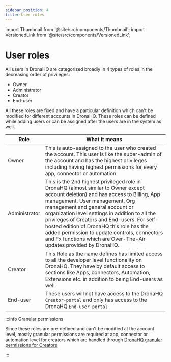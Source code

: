```yaml
---
sidebar_position: 4
title: User roles
---
```


import Thumbnail from '@site/src/components/Thumbnail';
import VersionedLink from '@site/src/components/VersionedLink';

# User roles

All users in DronaHQ are categorized broadly in 4 types of roles in the decreasing order of privileges: 
- Owner
- Administrator
- Creator
- End-user

All these roles are fixed and have a particular definition which can't be modified for different accounts in DronaHQ. These roles can be defined while adding users or can be assigned after the users are in the system as well.

|  Role | What it means |
|  --- | --- |
| Owner | This is auto-assigned to the user who created the account. This user is like the super-admin of the account and has the highest privileges including having highest permissions for every app, connector or automation.  |
| Administrator | This is the 2nd highest privileged role in DronaHQ (almost similar to Owner except account deletion) and has access to Billing, App management, User management, Org management and general account or organization level settings in addition to all the privileges of Creators and End-users. For self-hosted edition of DronaHQ this role has the added permission to update controls, connectors and Fx functions which are Over-The-Air updates provided by DronaHQ. |
| Creator | This Role as the name defines has limited access to all the developer level functionality on DronaHQ. They have by default access to sections like Apps, connectors, Automation, Extensions etc. in addition to being End-users as well.  |
| End-user | These users will not have access to the DronaHQ `Creator-portal` and only has access to the DronaHQ `End-user portal` |

:::info Granular permissions

Since these roles are pre-defined and can't be modified at the account level, mostly granular permissions are required at app, connector or automation level for creators which are handled through [DronaHQ granular permissions for Creators](/user-management/granular_creator_permissions)

:::
